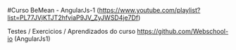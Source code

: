 #Curso BeMean - AngularJs-1 (https://www.youtube.com/playlist?list=PL77JVjKTJT2hfviaP9JV_ZyJWSD4je7Df)

Testes / Exercicios / Aprendizados do curso https://github.com/Webschool-io (AngularJs1)




